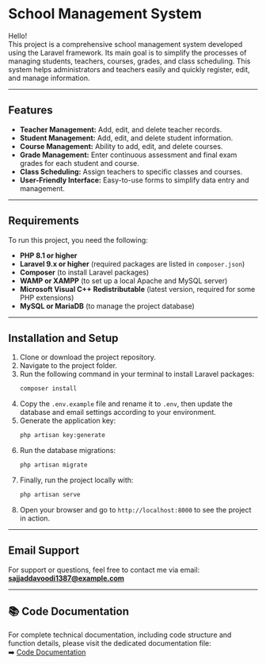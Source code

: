 
# School Management System

Hello!  
This project is a comprehensive school management system developed using the Laravel framework. Its main goal is to simplify the processes of managing students, teachers, courses, grades, and class scheduling. This system helps administrators and teachers easily and quickly register, edit, and manage information.

---

## Features

- **Teacher Management:** Add, edit, and delete teacher records.  
- **Student Management:** Add, edit, and delete student information.  
- **Course Management:** Ability to add, edit, and delete courses.  
- **Grade Management:** Enter continuous assessment and final exam grades for each student and course.  
- **Class Scheduling:** Assign teachers to specific classes and courses.  
- **User-Friendly Interface:** Easy-to-use forms to simplify data entry and management.

---

## Requirements

To run this project, you need the following:

- **PHP 8.1 or higher**  
- **Laravel 9.x or higher** (required packages are listed in `composer.json`)  
- **Composer** (to install Laravel packages)  
- **WAMP or XAMPP** (to set up a local Apache and MySQL server)  
- **Microsoft Visual C++ Redistributable** (latest version, required for some PHP extensions)  
- **MySQL or MariaDB** (to manage the project database)  

---

## Installation and Setup

1. Clone or download the project repository.  
2. Navigate to the project folder.  
3. Run the following command in your terminal to install Laravel packages:  
   ```bash
   composer install
   ```  
4. Copy the `.env.example` file and rename it to `.env`, then update the database and email settings according to your environment.  
5. Generate the application key:  
   ```bash
   php artisan key:generate
   ```  
6. Run the database migrations:  
   ```bash
   php artisan migrate
   ```  
7. Finally, run the project locally with:  
   ```bash
   php artisan serve
   ```  
8. Open your browser and go to `http://localhost:8000` to see the project in action.

---

## Email Support

For support or questions, feel free to contact me via email:  
**sajjaddavoodi1387@example.com**

---

## 📚 Code Documentation

For complete technical documentation, including code structure and function details, please visit the dedicated documentation file:  
➡️ [Code Documentation](./CODE_DOCUMENTATION.md)

